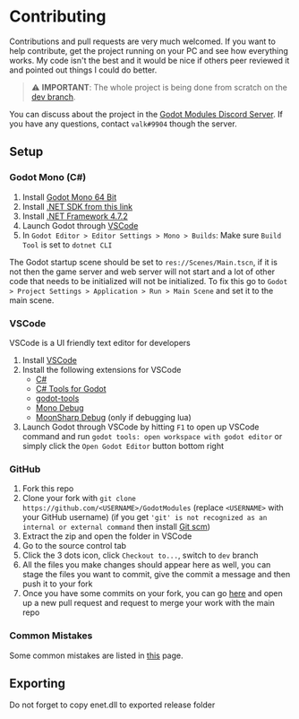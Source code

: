 # Contributing
Contributions and pull requests are very much welcomed. If you want to help contribute, get the project running on your PC and see how everything works. My code isn't the best and it would be nice if others peer reviewed it and pointed out things I could do better. 


> ⚠️ **IMPORTANT**: The whole project is being done from scratch on the [dev branch](https://github.com/GodotModules/GodotModulesCSharp/tree/dev).


You can discuss about the project in the [Godot Modules Discord Server](https://discord.gg/866cg8yfxZ). If you have any questions, contact `valk#9904` though the server.


## Setup


### Godot Mono (C#)
1. Install [Godot Mono 64 Bit](https://godotengine.org)
2. Install [.NET SDK from this link](https://dotnet.microsoft.com/en-us/download)
3. Install [.NET Framework 4.7.2](https://duckduckgo.com/?q=.net+framework+4.7.2)
4. Launch Godot through [VSCode](#vscode)
5. In `Godot Editor > Editor Settings > Mono > Builds`: Make sure `Build Tool` is set to `dotnet CLI`

The Godot startup scene should be set to `res://Scenes/Main.tscn`, if it is not then the game server and web server will not start and a lot of other code that needs to be initialized will not be initialized. To fix this go to `Godot > Project Settings > Application > Run > Main Scene` and set it to the main scene.

### VSCode
VSCode is a UI friendly text editor for developers
1. Install [VSCode](https://code.visualstudio.com)
2. Install the following extensions for VSCode
    - [C#](https://marketplace.visualstudio.com/items?itemName=ms-dotnettools.csharp)
    - [C# Tools for Godot](https://marketplace.visualstudio.com/items?itemName=neikeq.godot-csharp-vscode)
    - [godot-tools](https://marketplace.visualstudio.com/items?itemName=geequlim.godot-tools)
    - [Mono Debug](https://marketplace.visualstudio.com/items?itemName=ms-vscode.mono-debug)
    - [MoonSharp Debug](https://marketplace.visualstudio.com/items?itemName=xanathar.moonsharp-debug) (only if debugging lua)
3. Launch Godot through VSCode by hitting `F1` to open up VSCode command and run `godot tools: open workspace with godot editor` or simply click the `Open Godot Editor` button bottom right

### GitHub
1. Fork this repo
2. Clone your fork with `git clone https://github.com/<USERNAME>/GodotModules` (replace `<USERNAME>` with your GitHub username) (if you get `'git' is not recognized as an internal or external command` then install [Git scm](https://git-scm.com/downloads))
3. Extract the zip and open the folder in VSCode
4. Go to the source control tab
5. Click the 3 dots icon, click `Checkout to...`, switch to `dev` branch
6. All the files you make changes should appear here as well, you can stage the files you want to commit, give the commit a message and then push it to your fork
7. Once you have some commits on your fork, you can go [here](https://github.com/GodotModules/GodotModulesCSharp/pulls) and open up a new pull request and request to merge your work with the main repo

### Common Mistakes
Some common mistakes are listed in [this](https://github.com/valkyrienyanko/GodotModules/blob/main/.github/COMMON_MISTAKES.md) page.


## Exporting
Do not forget to copy enet.dll to exported release folder
